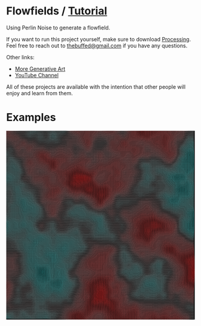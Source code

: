 # Flowfields / [Tutorial](https://www.youtube.com/watch?v=zx7GrlzYY7U)

Using Perlin Noise to generate a flowfield.

If you want to run this project yourself, make sure to download [Processing](https://www.processing.org). Feel free to reach out to thebuffed@gmail.com if you have any questions.

Other links:
- [More Generative Art](https://github.com/erdavids/Generative-Art)
- [YouTube Channel](https://www.youtube.com/channel/UCUrmX3SvpPerq-KAfGBrgGQ)

All of these projects are available with the intention that other people will enjoy and learn from them. 

# Examples

<p align="center"><img src="https://github.com/erdavids/Flowfields/blob/master/Examples/test.png"></p>
